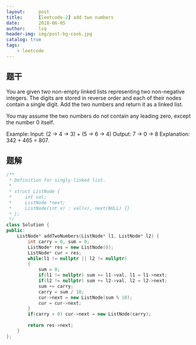 ```yaml
---
layout:     post
title:      [leetcode-2] add two numbers
date:       2018-06-05
author:     lsq
header-img: img/post-bg-cook.jpg
catalog: true
tags:
    - leetcode
---
```




## 题干
You are given two non-empty linked lists representing two non-negative integers. The digits are stored in reverse order and each of their nodes contain a single digit. Add the two numbers and return it as a linked list.

You may assume the two numbers do not contain any leading zero, except the number 0 itself.

Example:
Input: (2 -> 4 -> 3) + (5 -> 6 -> 4)
Output: 7 -> 0 -> 8
Explanation: 342 + 465 = 807.


## 题解

```c++
/**
 * Definition for singly-linked list.
 *
 * struct ListNode {
 *     int val;
 *     ListNode *next;
 *     ListNode(int x) : val(x), next(NULL) {}
 * };
 */
class Solution {
public:
    ListNode* addTwoNumbers(ListNode* l1, ListNode* l2) {
        int carry = 0, sum = 0;
        ListNode* res = new ListNode(0);
        ListNode* cur = res;
        while(l1 != nullptr || l2 != nullptr)
        {
            sum = 0;
            if(l1 != nullptr) sum += l1->val, l1 = l1->next;   
            if(l2 != nullptr) sum += l2->val, l2 = l2->next;
            sum += carry;
            carry = sum / 10;
            cur->next = new ListNode(sum % 10);
            cur = cur->next;
        }
        if(carry > 0) cur->next = new ListNode(carry);
        
        return res->next;
    }
};
```

